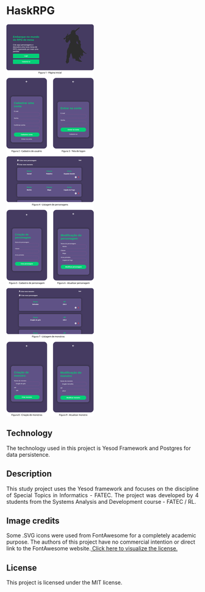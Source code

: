 <div id="project">
  <h1>HaskRPG</h1>
  <img src="https://github.com/academichaskell/cover/blob/master/cover.png" alt="cover">
</div>

<div id="techs">
  <h2>Technology</h2>
  <p>The technology used in this project is Yesod Framework and Postgres for data persistence.</p>
</div>

<div id="description">
  <h2>Description</h2>
  <p align="justify">This study project uses the Yesod framework and focuses on the discipline of Special Topics in Informatics - FATEC. The project was developed by 4 students from the Systems Analysis and Development course - FATEC / RL.</p>
</div>

<div id="credits">
  <h2>Image credits</h2>
  <p aligh="justify">Some .SVG icons were used from FontAwesome for a completely academic purpose. The authors of this project have no commercial intention or direct link to the FontAwesome website.<a href="https://fontawesome.com/license"> Click here to visualize the license.</a></p>
</div>

<div id="license">
  <h2>License</h2>
  <p>This project is licensed under the MIT license.</p>
</div

